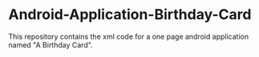# Android-Application-Birthday-Card
This repository contains the xml code for a one page android application named "A Birthday Card". 
